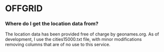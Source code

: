 # OFFGRID

### Where do I get the location data from?

The location data has been provided free of charge by geonames.org. As of development,
I use the cities15000.txt file, with minor modifications removing columns that are of 
no use to this service.